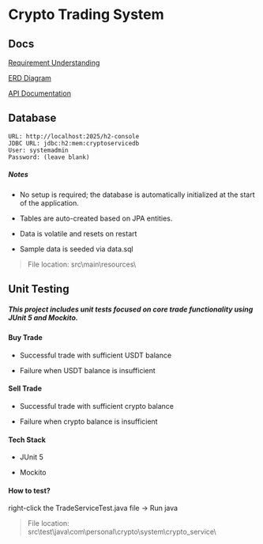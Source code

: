 # Crypto Trading System

## Docs

[Requirement Understanding](./docs/requirement-understanding.txt)

[ERD Diagram](./docs/erd-diagram.png)

[API Documentation](./docs/API-DOC.md)

## Database

```
URL: http://localhost:2025/h2-console
JDBC URL: jdbc:h2:mem:cryptoservicedb
User: systemadmin
Password: (leave blank)
```
<h5>Notes</h5>

- No setup is required; the database is automatically initialized at the start of the application.

- Tables are auto-created based on JPA entities.

- Data is volatile and resets on restart 

- Sample data is seeded via data.sql

> File location: src\main\resources\


## Unit Testing

<h5>This project includes unit tests focused on core trade functionality using JUnit 5 and Mockito.</h5>

<h4>Buy Trade</h4>

- Successful trade with sufficient USDT balance

- Failure when USDT balance is insufficient

<h4>Sell Trade</h4>

- Successful trade with sufficient crypto balance

- Failure when crypto balance is insufficient

<h4>Tech Stack</h4>

- JUnit 5

- Mockito

<h4>How to test?</h4>

right-click the TradeServiceTest.java file -> Run java

> File location: src\test\java\com\personal\crypto\system\crypto_service\


